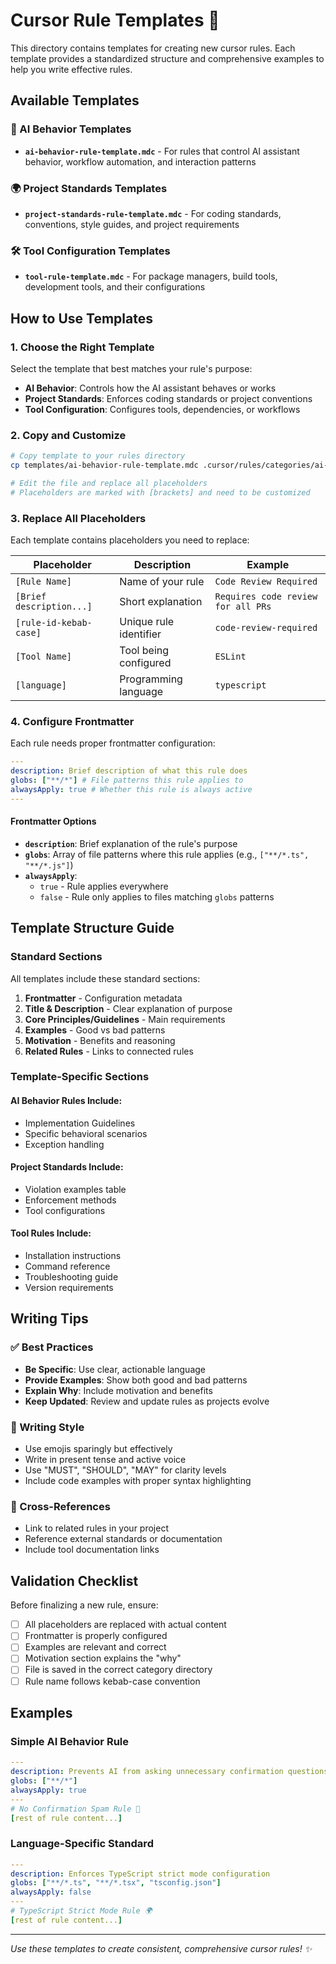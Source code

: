 # Cursor Rule Templates 📝

This directory contains templates for creating new cursor rules. Each template provides a standardized structure and comprehensive examples to help you write effective rules.

## Available Templates

### 🤖 AI Behavior Templates

- **`ai-behavior-rule-template.mdc`** - For rules that control AI assistant behavior, workflow automation, and interaction patterns

### 🌍 Project Standards Templates

- **`project-standards-rule-template.mdc`** - For coding standards, conventions, style guides, and project requirements

### 🛠️ Tool Configuration Templates

- **`tool-rule-template.mdc`** - For package managers, build tools, development tools, and their configurations

## How to Use Templates

### 1. Choose the Right Template

Select the template that best matches your rule's purpose:

- **AI Behavior**: Controls how the AI assistant behaves or works
- **Project Standards**: Enforces coding standards or project conventions
- **Tool Configuration**: Configures tools, dependencies, or workflows

### 2. Copy and Customize

```bash
# Copy template to your rules directory
cp templates/ai-behavior-rule-template.mdc .cursor/rules/categories/ai-behavior/my-new-rule.mdc

# Edit the file and replace all placeholders
# Placeholders are marked with [brackets] and need to be customized
```

### 3. Replace All Placeholders

Each template contains placeholders you need to replace:

| Placeholder              | Description            | Example                            |
| ------------------------ | ---------------------- | ---------------------------------- |
| `[Rule Name]`            | Name of your rule      | `Code Review Required`             |
| `[Brief description...]` | Short explanation      | `Requires code review for all PRs` |
| `[rule-id-kebab-case]`   | Unique rule identifier | `code-review-required`             |
| `[Tool Name]`            | Tool being configured  | `ESLint`                           |
| `[language]`             | Programming language   | `typescript`                       |

### 4. Configure Frontmatter

Each rule needs proper frontmatter configuration:

```yaml
---
description: Brief description of what this rule does
globs: ["**/*"] # File patterns this rule applies to
alwaysApply: true # Whether this rule is always active
---
```

#### Frontmatter Options

- **`description`**: Brief explanation of the rule's purpose
- **`globs`**: Array of file patterns where this rule applies (e.g., `["**/*.ts", "**/*.js"]`)
- **`alwaysApply`**:
  - `true` - Rule applies everywhere
  - `false` - Rule only applies to files matching `globs` patterns

## Template Structure Guide

### Standard Sections

All templates include these standard sections:

1. **Frontmatter** - Configuration metadata
2. **Title & Description** - Clear explanation of purpose
3. **Core Principles/Guidelines** - Main requirements
4. **Examples** - Good vs bad patterns
5. **Motivation** - Benefits and reasoning
6. **Related Rules** - Links to connected rules

### Template-Specific Sections

#### AI Behavior Rules Include:

- Implementation Guidelines
- Specific behavioral scenarios
- Exception handling

#### Project Standards Include:

- Violation examples table
- Enforcement methods
- Tool configurations

#### Tool Rules Include:

- Installation instructions
- Command reference
- Troubleshooting guide
- Version requirements

## Writing Tips

### ✅ Best Practices

- **Be Specific**: Use clear, actionable language
- **Provide Examples**: Show both good and bad patterns
- **Explain Why**: Include motivation and benefits
- **Keep Updated**: Review and update rules as projects evolve

### 📝 Writing Style

- Use emojis sparingly but effectively
- Write in present tense and active voice
- Use "MUST", "SHOULD", "MAY" for clarity levels
- Include code examples with proper syntax highlighting

### 🔗 Cross-References

- Link to related rules in your project
- Reference external standards or documentation
- Include tool documentation links

## Validation Checklist

Before finalizing a new rule, ensure:

- [ ] All placeholders are replaced with actual content
- [ ] Frontmatter is properly configured
- [ ] Examples are relevant and correct
- [ ] Motivation section explains the "why"
- [ ] File is saved in the correct category directory
- [ ] Rule name follows kebab-case convention

## Examples

### Simple AI Behavior Rule

```yaml
---
description: Prevents AI from asking unnecessary confirmation questions
globs: ["**/*"]
alwaysApply: true
---
# No Confirmation Spam Rule 🤖
[rest of rule content...]
```

### Language-Specific Standard

```yaml
---
description: Enforces TypeScript strict mode configuration
globs: ["**/*.ts", "**/*.tsx", "tsconfig.json"]
alwaysApply: false
---
# TypeScript Strict Mode Rule 🌍
[rest of rule content...]
```

---

_Use these templates to create consistent, comprehensive cursor rules! ✨_
